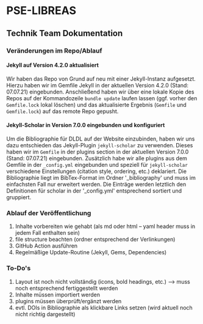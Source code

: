 # PSE-LIBREAS
## Technik Team Dokumentation

### Veränderungen im Repo/Ablauf

#### Jekyll auf Version 4.2.0 aktualisiert

Wir haben das Repo von Grund auf neu mit einer Jekyll-Instanz aufgesetzt. Hierzu haben wir im Gemfile Jekyll in der aktuellen Version 4.2.0 (Stand: 07.07.21) eingebunden. Anschließend haben wir über eine lokale Kopie des Repos auf der Kommandozeile `bundle update` laufen lassen (ggf. vorher den `Gemfile.lock` lokal löschen) und das aktualisierte Ergebnis (`Gemfile` und `Gemfile.lock`) auf das remote Repo gepusht. 

#### Jekyll-Scholar in Version 7.0.0 eingebunden und konfiguriert

Um die Bibliographie für DLDL auf der Website einzubinden, haben wir uns dazu entschieden das Jekyll-Plugin `jekyll-scholar` zu verwenden. Dieses haben wir im `Gemfile` in der plugins section in der aktuellen Version 7.0.0 (Stand: 07.07.21) eingebunden. Zusätzlich habe wir alle plugins aus dem Gemfile in der `_config.yml` eingebunden und speziell für `jekyll-scholar` verschiedene Einstellungen (citation style, ordering, etc.) deklariert. 
Die Bibliographie liegt im BibTex-Format im Ordner '_bibliography' und muss im einfachsten Fall nur erweitert werden. Die Einträge werden letztlich den Definitionen für scholar in der '_config.yml' entsprechend sortiert und gruppiert. 


### Ablauf der Veröffentlichung
1. Inhalte vorbereiten wie gehabt (als md oder html – yaml header muss in jedem Fall enthalten sein)
2. file structure beachten (ordner entsprechend der Verlinkungen)
3. GitHub Action ausführen
4. Regelmäßige Update-Routine (Jekyll, Gems, Dependencies)

### To-Do's
1. Layout ist noch nicht vollständig (icons, bold headings, etc.) --> muss noch entsprechend fertiggestellt werden
2. Inhalte müssen importiert werden
3. plugins müssen überprüft/ergänzt werden
4. evtl. DOIs in Bibliographie als klickbare Links setzen (wird aktuell noch nicht richtig dargestellt)
